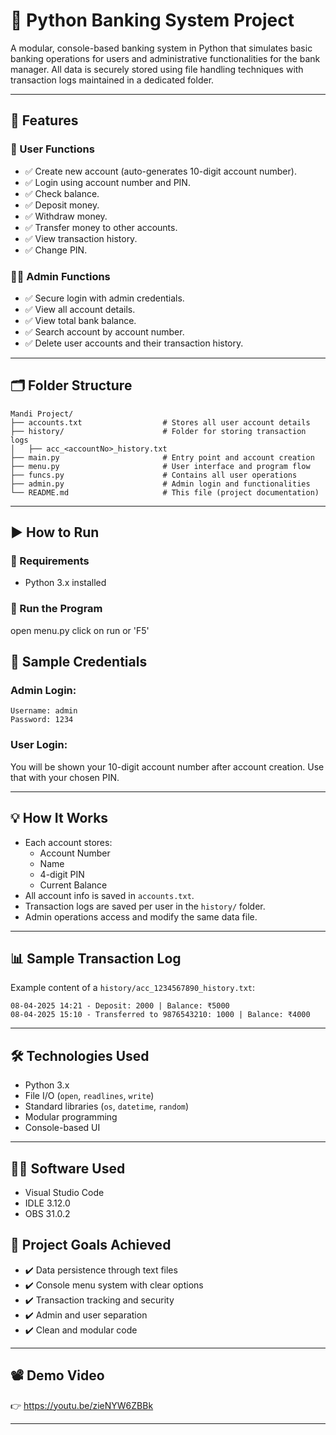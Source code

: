 # 🏦 Python Banking System Project

A modular, console-based banking system in Python that simulates basic banking operations for users and administrative functionalities for the bank manager. All data is securely stored using file handling techniques with transaction logs maintained in a dedicated folder.

---

## 📌 Features

### 👤 User Functions
- ✅ Create new account (auto-generates 10-digit account number).
- ✅ Login using account number and PIN.
- ✅ Check balance.
- ✅ Deposit money.
- ✅ Withdraw money.
- ✅ Transfer money to other accounts.
- ✅ View transaction history.
- ✅ Change PIN.

### 👨‍💼 Admin Functions
- ✅ Secure login with admin credentials.
- ✅ View all account details.
- ✅ View total bank balance.
- ✅ Search account by account number.
- ✅ Delete user accounts and their transaction history.

---

## 🗂️ Folder Structure

```
Mandi Project/
├── accounts.txt                  # Stores all user account details
├── history/                      # Folder for storing transaction logs
│   ├── acc_<accountNo>_history.txt
├── main.py                       # Entry point and account creation
├── menu.py                       # User interface and program flow
├── funcs.py                      # Contains all user operations
├── admin.py                      # Admin login and functionalities
└── README.md                     # This file (project documentation)
```

---

## ▶️ How to Run

### 🧰 Requirements
- Python 3.x installed

### 🚀 Run the Program

open menu.py
click on run or 'F5'

## 📌 Sample Credentials

### Admin Login:
```
Username: admin
Password: 1234
```

### User Login:
You will be shown your 10-digit account number after account creation. Use that with your chosen PIN.

---

## 💡 How It Works

- Each account stores:
  - Account Number
  - Name
  - 4-digit PIN
  - Current Balance
- All account info is saved in `accounts.txt`.
- Transaction logs are saved per user in the `history/` folder.
- Admin operations access and modify the same data file.

---

## 📊 Sample Transaction Log

Example content of a `history/acc_1234567890_history.txt`:

```
08-04-2025 14:21 - Deposit: 2000 | Balance: ₹5000
08-04-2025 15:10 - Transferred to 9876543210: 1000 | Balance: ₹4000
```

---

## 🛠 Technologies Used

- Python 3.x
- File I/O (`open`, `readlines`, `write`)
- Standard libraries (`os`, `datetime`, `random`)
- Modular programming
- Console-based UI

---
## 👨‍💻 Software Used 
- Visual Studio Code
- IDLE 3.12.0
- OBS 31.0.2

## 🎯 Project Goals Achieved

- ✔️ Data persistence through text files
- ✔️ Console menu system with clear options
- ✔️ Transaction tracking and security
- ✔️ Admin and user separation
- ✔️ Clean and modular code

---

## 📽️ Demo Video

👉 https://youtu.be/zieNYW6ZBBk

---

